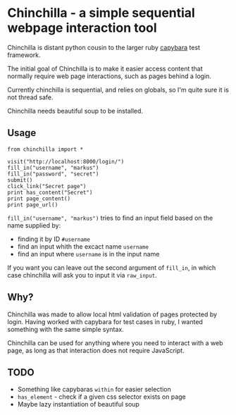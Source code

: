 Chinchilla - a simple sequential webpage interaction tool
=========================================================

Chinchilla is distant python cousin to the larger ruby [capybara](https://github.com/jnicklas/capybara) test framework.

The initial goal of Chinchilla is to make it easier access content that normally require web page interactions,
such as pages behind a login.

Currently chinchilla is sequential, and relies on globals, so I'm quite sure it is not thread safe.

Chinchilla needs beautiful soup to be installed.

Usage
-------

```
from chinchilla import *

visit("http://localhost:8000/login/")
fill_in("username", "markus")
fill_in("password", "secret")
submit()
click_link("Secret page")
print has_content("Secret")
print page_content()
print page_url()
```

`fill_in("username", "markus")` tries to find an input field based on the name supplied by:

- finding it by ID `#username`
- find an input whith the excact name `username`
- find an input where `username` is in the input name

If you want you can leave out the second argument of `fill_in`, in which case chinchilla will ask you to input it via `raw_input`.

Why?
-------

Chinchilla was made to allow local html validation of pages protected by login.
Having worked with capybara for test cases in ruby, I wanted something with the same simple syntax.

Chinchilla can be used for anything where you need to interact with a web page,
as long as that interaction does not require JavaScript.

TODO
----

- Something like capybaras `within` for easier selection
- `has_element` - check if a given css selector exists on page
- Maybe lazy instantiation of beautiful soup
